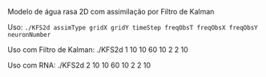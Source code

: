 Modelo de água rasa 2D com assimilação por Filtro de Kalman

Uso:
```./KFS2d assimType gridX gridY timeStep freqObsT freqObsX freqObsY neuronNumber ```

Uso com Filtro de Kalman:
./KFS2d 1 10 10 60 10 2 2 10

Uso com RNA:
./KFS2d 2 10 10 60 10 2 2 10
